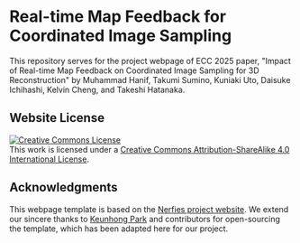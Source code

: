 # Real-time Map Feedback for Coordinated Image Sampling

This repository serves for the project webpage of ECC 2025 paper, "Impact of Real-time Map Feedback on Coordinated Image Sampling for 3D Reconstruction" by Muhammad Hanif, Takumi Sumino, Kuniaki Uto, Daisuke Ichihashi, Kelvin Cheng, and Takeshi Hatanaka.

<!-- You can view the website [here](https://mhd-hanif.github.io). -->

<!-- ## About the Project

This webpage highlights our work on enhancing coverage control using real-time map feedback, integrating angle-aware coverage with real-time map feedback from [NeuralRecon](https://zju3dv.github.io/neuralrecon/). Our method leverages this feedback for improved 3D reconstruction and control using unmanned aerial vehicles (UAVs). -->

<!-- If you find our project useful, please consider citing:
```
@article{hanif2024realtime,
  author = {Muhammad Hanif and Takumi Sumino and Kuniaki Uto and Daisuke Ichihashi and Kelvin Cheng and Takeshi Hatanaka},
  title = {Impact of Real-time Map Feedback on Coordinated Image Sampling for 3D Reconstruction},
  journal = {ECC},
  year = {2024},
}
``` -->


## Website License
<a rel="license" href="http://creativecommons.org/licenses/by-sa/4.0/"><img alt="Creative Commons License" style="border-width:0" src="https://i.creativecommons.org/l/by-sa/4.0/88x31.png" /></a><br />This work is licensed under a <a rel="license" href="http://creativecommons.org/licenses/by-sa/4.0/">Creative Commons Attribution-ShareAlike 4.0 International License</a>.

## Acknowledgments

This webpage template is based on the [Nerfies project website](https://nerfies.github.io). We extend our sincere thanks to [Keunhong Park](https://keunhong.com) and contributors for open-sourcing the template, which has been adapted here for our project.
